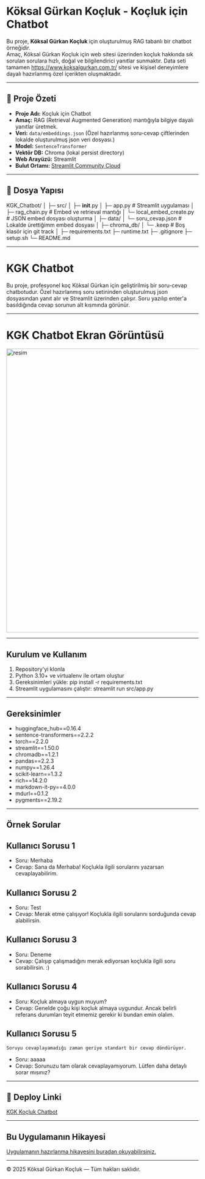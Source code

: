 # Köksal Gürkan Koçluk - Koçluk için Chatbot

Bu proje, **Köksal Gürkan Koçluk** için oluşturulmuş RAG tabanlı bir chatbot örneğidir.  
Amaç, Köksal Gürkan Koçluk için web sitesi üzerinden koçluk hakkında sık sorulan sorulara hızlı, doğal ve bilgilendirici yanıtlar sunmaktır.
Data seti tamamen https://www.koksalgurkan.com.tr/ sitesi ve kişisel deneyimlere dayalı hazırlanmış özel içerikten oluşmaktadır.

---
## 🔹 Proje Özeti
- **Proje Adı:** Koçluk için Chatbot  
- **Amaç:** RAG (Retrieval Augmented Generation) mantığıyla bilgiye dayalı yanıtlar üretmek.  
- **Veri:** `data/embeddings.json` (Özel hazırlanmış soru-cevap çiftlerinden lokalde oluşturulmuş json veri dosyası.)
- **Model:** `SentenceTransformer`  
- **Vektör DB:** Chroma (lokal persist directory)  
- **Web Arayüzü:** Streamlit  
- **Bulut Ortamı:** [Streamlit Community Cloud](https://streamlit.app)

---
## 🔹 Dosya Yapısı

KGK_Chatbot/
│
├─ src/
│   ├─ __init__.py
│   ├─ app.py                # Streamlit uygulaması
│   ├─ rag_chain.py          # Embed ve retrieval mantığı
│   └─ local_embed_create.py # JSON embed dosyası oluşturma
│
├─ data/
│   └─ soru_cevap.json       # Lokalde ürettiğimm embed dosyası
│
├─ chroma_db/
│   └─ .keep                 # Boş klasör için git track
│
├─ requirements.txt
├─ runtime.txt
├─ .gitignore
├─ setup.sh
└─ README.md

---
# KGK Chatbot

Bu proje, profesyonel koç Köksal Gürkan için geliştirilmiş bir soru-cevap chatbotudur. 
Özel hazırlanmış soru setininden oluşturulmuş json dosyasından yanıt alır ve Streamlit üzerinden çalışır.
Soru yazılıp enter'a basıldığında cevap sorunun alt kısmında görünür.

---
# KGK Chatbot Ekran Görüntüsü

<img width="973" height="742" alt="resim" src="https://github.com/user-attachments/assets/5a4b729d-6f36-4626-989b-9fb004da1610" />

---
## Kurulum ve Kullanım

1. Repository'yi klonla
2. Python 3.10+ ve virtualenv ile ortam oluştur
3. Gereksinimleri yükle:
    pip install -r requirements.txt
4. Streamlit uygulamasını çalıştır:
    streamlit run src/app.py

---
## Gereksinimler
  - huggingface_hub==0.16.4
  - sentence-transformers==2.2.2
  - torch==2.2.0
  - streamlit==1.50.0
  - chromadb==1.2.1
  - pandas==2.2.3
  - numpy==1.26.4
  - scikit-learn==1.3.2
  - rich==14.2.0
  - markdown-it-py==4.0.0
  - mdurl==0.1.2
  - pygments==2.19.2

---
## Örnek Sorular

**Kullanıcı Sorusu 1**
  ---
  - Soru: Merhaba
  - Cevap: Sana da Merhaba! Koçlukla ilgili sorularını yazarsan cevaplayabilirim.

**Kullanıcı Sorusu 2**
  ---
  - Soru: Test
  - Cevap: Merak etme çalışıyor! Koçlukla ilgili sorularını sorduğunda cevap alabilirsin.

**Kullanıcı Sorusu 3**
  ---
  - Soru: Deneme
  - Cevap: Çalışıp çalışmadığını merak ediyorsan koçlukla ilgili soru sorabilirsin. :)

**Kullanıcı Sorusu 4**
  ---
  - Soru: Koçluk almaya uygun muyum?
  - Cevap: Genelde çoğu kişi koçluk almaya uygundur. Ancak belirli referans durumları teyit etmemiz gerekir ki bundan emin olalım.

**Kullanıcı Sorusu 5**
  ---
    Soruyu cevaplayamadığı zaman geriye standart bir cevap döndürüyor.
  - Soru: aaaaa
  - Cevap: Sorunuzu tam olarak cevaplayamıyorum. Lütfen daha detaylı sorar mısınız?


---
## 🔹 Deploy Linki
[KGK Koçluk Chatbot](https://kgkchatbot.streamlit.app/)

---
## Bu Uygulamanın Hikayesi
[Uygulamanın hazırlanma hikayesini buradan okuyabilirsiniz.](https://github.com/kgk-coding/KGK_Chatbot/blob/main/Hikaye.txt)

---
© 2025 Köksal Gürkan Koçluk — Tüm hakları saklıdır.


